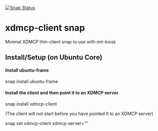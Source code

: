 [![Snap Status](https://build.snapcraft.io/badge/ogra1/xdmcp-client.svg)](https://build.snapcraft.io/user/ogra1/xdmcp-client)

# xdmcp-client snap
Minimal XDMCP thin-client snap to use with mir-kiosk

## Install/Setup (on Ubuntu Core)

#### Install ubuntu-frame

snap install ubuntu-frame

#### Install the client and then point it to an XDMCP server

snap install xdmcp-client

(The client will not start before you have pointed it to
an XDMCP server)

snap set xdmcp-client xdmcp-server="<IP of your XDMCP server>"
